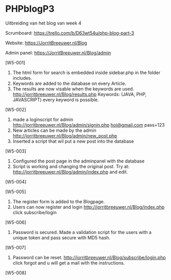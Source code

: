 # PHPblogP3

Uitbreiding van het blog van week 4

Scrumboard: https://trello.com/b/D63wt54u/php-blog-part-3

Website: https://JorritBreeuwer.nl/Blog

Admin panel: https://JorritBreeuwer.nl/Blog/admin

[W5-001]

   1. The html form for search is embedded inside sidebar.php in the folder includes.
   2. Keywords are added to the database on every Article.
   3. The results are now visable when the keywords are used. http://jorritbreeuwer.nl/Blog/results.php 
   Keywords: (JAVA, PHP, JAVASCRIPT) every keyword is possible.

[W5-002]

   1. made a loginscript for admin http://jorritbreeuwer.nl/Blog/admin/signin.php  hoi@gmail.com pass=123
   2. New articles can be made by the admin http://jorritbreeuwer.nl/Blog/admin/new_post.php
   3. Inserted a script that wil put a new post into the database

   
[W5-003]

   1. Configured the post page in the adminpanel with the database
   2. Script is working and changing the original post. Try at: http://jorritbreeuwer.nl/Blog/admin/index.php and edit.
   
[W5-004]


[W5-005]

   1. The register form is added to the Blogpage.
   2. Users can now register and login http://jorritbreeuwer.nl/Blog/index.php click subscribe/login

[W5-006]

   1. Password is secured. Made a validation script for the users with a unique token and pass secure with MD5 hash.

[W5-007]

   1. Password can be reset. http://jorritbreeuwer.nl/Blog/subscribe/login.php click forgot and u will get a mail with the instructions.

[W5-008]

   
